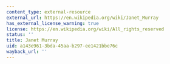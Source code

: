 ```yaml
---
content_type: external-resource
external_url: https://en.wikipedia.org/wiki/Janet_Murray
has_external_license_warning: true
license: https://en.wikipedia.org/wiki/All_rights_reserved
status: ''
title: Janet Murray
uid: a143e961-3bda-45aa-b297-ee1421bbe76c
wayback_url: ''
---
```


